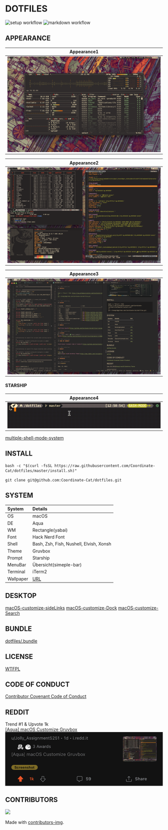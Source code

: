 # DOTFILES

![setup workflow](https://github.com/Coordinate-Cat/dotfiles/actions/workflows/.github/workflows/setup.yml/badge.svg)
![markdown workflow](https://github.com/Coordinate-Cat/dotfiles/actions/workflows/.github/workflows/markdown.yml/badge.svg)

## APPEARANCE

|Appearance1|
|:-:|
|![dot1](.assets/dot1.png)|

|Appearance2|
|:-:|
|![dot2](.assets/dot2.png)|

|Appearance3|
|:-:|
|![dot3](.assets/dot3.png)|

#### STARSHIP

|Appearance4|
|:-:|
|![sa](.assets/starship.gif)|

[multiple-shell-mode-system](https://github.com/Coordinate-Cat/multiple-shell-mode-system)

## INSTALL

```
bash -c "$(curl -fsSL https://raw.githubusercontent.com/Coordinate-Cat/dotfiles/master/install.sh)"
```
```
git clone git@github.com:Coordinate-Cat/dotfiles.git
```

## SYSTEM

| System    | Details                                                                       |
| :-------- | :---------------------------------------------------------------------------- |
| OS        | macOS                                                                         |
| DE        | Aqua                                                                          |
| WM        | Rectangle(yabai)                                                              |
| Font      | Hack Nerd Font                                                                |
| Shell     | Bash, Zsh, Fish, Nushell, Elvish, Xonsh                                       |
| Theme     | Gruvbox                                                                       |
| Prompt    | Starship                                                                      |
| MenuBar   | Übersicht(simeple-bar)                                                        |
| Terminal  | iTerm2                                                                        |
| Wallpaper | [URL](https://github.com/FrenzyExists/wallpapers/blob/main/Gruv/platform.jpg) |

## DESKTOP
[macOS-customize-sideLinks](https://github.com/Coordinate-Cat/macOS-customize-sideLinks)
[macOS-customize-Dock](https://github.com/Coordinate-Cat/macOS-customize-Dock)
[macOS-customize-Search](https://github.com/Coordinate-Cat/macOS-customize-Search)

## BUNDLE

[dotfiles/.bundle](https://github.com/Coordinate-Cat/dotfiles/tree/master/.bundle)

## LICENSE

[WTFPL](https://github.com/Coordinate-Cat/dotfiles/blob/master/LICENSE)

## CODE OF CONDUCT

[Contributor Covenant Code of Conduct](https://github.com/Coordinate-Cat/dotfiles/blob/master/CODE_OF_CONDUCT.md)

## REDDIT

Trend #1 & Upvote 1k\
[[Aqua] macOS Customize Gruvbox](https://www.reddit.com/r/unixporn/comments/tpg3rs/aqua_macos_customize_gruvbox)
![reddit](.assets/reddit.jpg)

## CONTRIBUTORS

<a href="https://github.com/Coordinate-Cat/dotfiles/graphs/contributors">
  <img src="https://contributors-img.web.app/image?repo=Coordinate-Cat/dotfiles" />
</a>

Made with [contributors-img](https://contributors-img.web.app).
